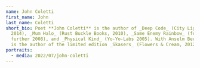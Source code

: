 ```yaml
---
name: John Coletti
first_name: John
last_name: Coletti
short_bio: Poet **John Coletti** is the author of _Deep Code_ (City Lights,
  2014), _Mum Halo_ (Rust Buckle Books, 2010), _Same Enemy Rainbow_ (fewer &
  further 2008), and _Physical Kind_ (Yo-Yo-Labs 2005). With Anselm Berrigan, he
  is the author of the limited edition _Skasers_ (Flowers & Cream, 2012).
portraits:
  - media: 2022/07/john-coletti
---
```

